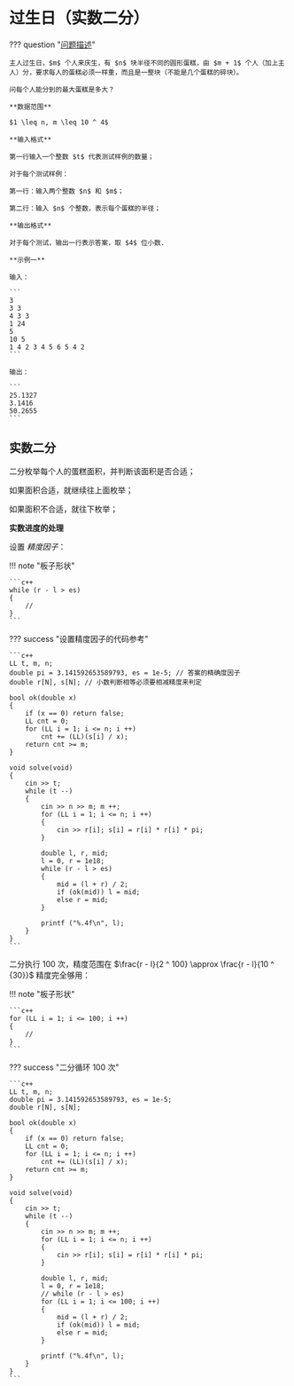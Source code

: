 # 过生日（实数二分）

??? question "[问题描述](http://poj.org/problem?id=3122)"

    主人过生日，$m$ 个人来庆生，有 $n$ 块半径不同的圆形蛋糕，由 $m + 1$ 个人（加上主人）分，要求每人的蛋糕必须一样重，而且是一整块（不能是几个蛋糕的碎块）。

    问每个人能分到的最大蛋糕是多大？

    **数据范围**

    $1 \leq n, m \leq 10 ^ 4$

    **输入格式**

    第一行输入一个整数 $t$ 代表测试样例的数量；

    对于每个测试样例：
    
    第一行：输入两个整数 $n$ 和 $m$；

    第二行：输入 $n$ 个整数，表示每个蛋糕的半径；

    **输出格式**

    对于每个测试，输出一行表示答案，取 $4$ 位小数.

    **示例一**

    输入：

    ```
    3
    3 3
    4 3 3
    1 24
    5
    10 5
    1 4 2 3 4 5 6 5 4 2
    ```

    输出：

    ```
    25.1327
    3.1416
    50.2655
    ```

## 实数二分

二分枚举每个人的蛋糕面积，并判断该面积是否合适；

如果面积合适，就继续往上面枚举；

如果面积不合适，就往下枚举；

**实数进度的处理**

设置 *精度因子*：

!!! note "板子形状"

    ```c++
    while (r - l > es)
    {
        //
    }
    ```

??? success "设置精度因子的代码参考"

    ```c++
    LL t, m, n;
    double pi = 3.141592653589793, es = 1e-5; // 答案的精确度因子
    double r[N], s[N]; // 小数判断相等必须要相减精度来判定

    bool ok(double x)
    {
        if (x == 0) return false;
        LL cnt = 0;
        for (LL i = 1; i <= n; i ++)
            cnt += (LL)(s[i] / x);
        return cnt >= m;
    }

    void solve(void)
    {
        cin >> t;
        while (t --)
        {
            cin >> n >> m; m ++;
            for (LL i = 1; i <= n; i ++) 
            {
                cin >> r[i]; s[i] = r[i] * r[i] * pi;
            }

            double l, r, mid;
            l = 0, r = 1e18;
            while (r - l > es)
            {
                mid = (l + r) / 2;
                if (ok(mid)) l = mid;
                else r = mid;
            }

            printf ("%.4f\n", l);
        }
    }
    ```

二分执行 $100$ 次，精度范围在 $\frac{r - l}{2 ^ 100} \approx \frac{r - l}{10 ^ {30}}$ 精度完全够用：

!!! note "板子形状"

    ```c++
    for (LL i = 1; i <= 100; i ++)
    {
        // 
    }
    ```

??? success "二分循环 100 次"

    ```c++
    LL t, m, n;
    double pi = 3.141592653589793, es = 1e-5;
    double r[N], s[N];

    bool ok(double x)
    {
        if (x == 0) return false;
        LL cnt = 0;
        for (LL i = 1; i <= n; i ++)
            cnt += (LL)(s[i] / x);
        return cnt >= m;
    }

    void solve(void)
    {
        cin >> t;
        while (t --)
        {
            cin >> n >> m; m ++;
            for (LL i = 1; i <= n; i ++) 
            {
                cin >> r[i]; s[i] = r[i] * r[i] * pi;
            }

            double l, r, mid;
            l = 0, r = 1e18;
            // while (r - l > es)
            for (LL i = 1; i <= 100; i ++)
            {
                mid = (l + r) / 2;
                if (ok(mid)) l = mid;
                else r = mid;
            }

            printf ("%.4f\n", l);
        }
    }
    ```
